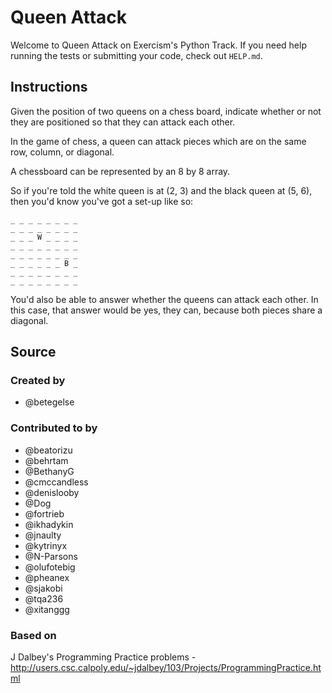 # Queen Attack

Welcome to Queen Attack on Exercism's Python Track.
If you need help running the tests or submitting your code, check out `HELP.md`.

## Instructions

Given the position of two queens on a chess board, indicate whether or not they
are positioned so that they can attack each other.

In the game of chess, a queen can attack pieces which are on the same
row, column, or diagonal.

A chessboard can be represented by an 8 by 8 array.

So if you're told the white queen is at (2, 3) and the black queen at
(5, 6), then you'd know you've got a set-up like so:

```text
_ _ _ _ _ _ _ _
_ _ _ _ _ _ _ _
_ _ _ W _ _ _ _
_ _ _ _ _ _ _ _
_ _ _ _ _ _ _ _
_ _ _ _ _ _ B _
_ _ _ _ _ _ _ _
_ _ _ _ _ _ _ _
```

You'd also be able to answer whether the queens can attack each other.
In this case, that answer would be yes, they can, because both pieces
share a diagonal.

## Source

### Created by

- @betegelse

### Contributed to by

- @beatorizu
- @behrtam
- @BethanyG
- @cmccandless
- @denislooby
- @Dog
- @fortrieb
- @ikhadykin
- @jnaulty
- @kytrinyx
- @N-Parsons
- @olufotebig
- @pheanex
- @sjakobi
- @tqa236
- @xitanggg

### Based on

J Dalbey's Programming Practice problems - http://users.csc.calpoly.edu/~jdalbey/103/Projects/ProgrammingPractice.html